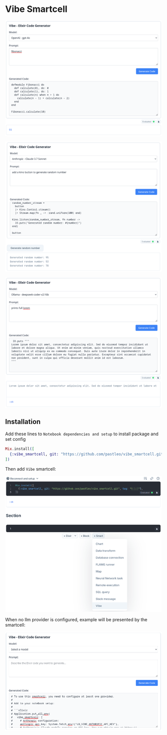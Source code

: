# Vibe Smartcell

![demo-1](./docs/demo-1.png)

![demo-2](./docs/demo-2.png)

![demo-3](./docs/demo-3.png)

## Installation

Add these lines to `Notebook dependencies and setup` to install package and set config

```elixir
Mix.install([
  {:vibe_smartcell, git: "https://github.com/pastleo/vibe_smartcell.git", tag: "0.2.2"},
])
```

Then add `Vibe` smartcell:

![get-started](./docs/get-started.png)

When no llm provider is configured, example will be presented by the smartcell:

![config-example](./docs/config-example.png)
